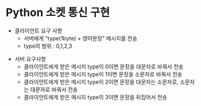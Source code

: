 # Python 소켓 통신 구현

* 클라이언트 요구 사항
	* 서버에게 "type(1byte) + 영어문장" 메시지를 전송
	- type의 범위 : 0,1,2,3 

- 서버 요구사항
	* 클라이언트에게 받은 메시지 type이 0이면 문장을 대문자로 바꿔서 전송
	- 클라이언트에게 받은 메시지 type이 1이면 문장을 소문자로 바꿔서 전송
	+ 클라이언트에게 받은 메시지 type이 2이면 문장을 대문자는 소문자로, 소문자는 대문자로 바꿔서 전송
	+ 클라이언트에게 받은 메시지 type이 3이면 문장을 뒤집어서 전송
